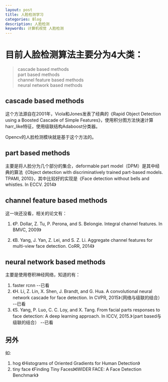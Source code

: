 ```yaml
---
layout: post
title: 人脸检测学习
categories: Blog
description: 人脸检测
keywords: 计算机视觉 人脸检测
---
```


# 目前人脸检测算法主要分为4大类：

>cascade based methods
><br>part based methods
><br>channel feature based methods
><br>neural network based methods

## cascade based methods
这个方法源自在2001年，Viola和Jones发表了经典的《Rapid Object Detection using a Boosted Cascade of Simple Features》，使用积分图方法快速计算harr_like特征，使用级联结构Adaboost分类器。

Opencv的人脸检测模块就是基于这个方法的。

## part based methods
主要是将人脸分为几个部分的集合，deformable part model（DPM）是其中经典的算法《Object detection with discriminatively trained part-based models. TPAMI, 2010》，其中比较好的实现是《Face detection without bells and whistles. In ECCV. 2014》

## channel feature based methods
这一块还没看，相关的论文有：

1. 《P. Dollar, Z. Tu, P. Perona, and S. Belongie. Integral channel features. In BMVC, 2009》

2. 《B. Yang, J. Yan, Z. Lei, and S. Z. Li. Aggregate channel features for multi-view face detection. CoRR, 2014》 

## neural network based methods

主要是使用卷积神经网络，知道的有：

1. faster rcnn  --已看
2. 《H. Li, Z. Lin, X. Shen, J. Brandt, and G. Hua. A convolutional neural network cascade for face detection. In CVPR, 2015》（网络与级联的结合） --已看
3. 《S. Yang, P. Luo, C. C. Loy, and X. Tang. From facial parts responses to face detection: A deep learning approach. In ICCV, 2015.》（part based与级联的结合） --已看

## 另外
如:

1. hog 《Histograms of Oriented Gradients for Human Detection》
2. tiny face 《Finding Tiny Faces》《WIDER FACE: A Face Detection Benchmark》

